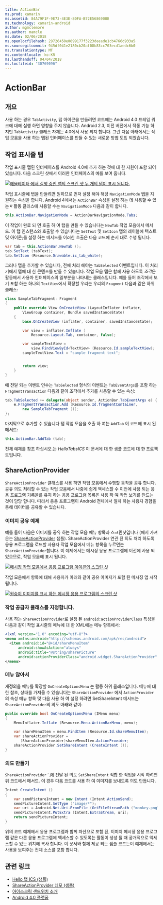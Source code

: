 ```yaml
---
title: ActionBar
ms.prod: xamarin
ms.assetid: 84A79F1F-9E73-4E3E-80FA-B72E5686900B
ms.technology: xamarin-android
author: mgmclemore
ms.author: mamcle
ms.date: 02/06/2018
ms.openlocfilehash: 29726450e0899177f3223deeade1cb4766d933a5
ms.sourcegitcommit: 945df041e2180cb20af08b83cc703ecd1aedc6b0
ms.translationtype: MT
ms.contentlocale: ko-KR
ms.lasthandoff: 04/04/2018
ms.locfileid: "30769096"
---
```

# <a name="actionbar"></a>ActionBar


## <a name="overview"></a>개요

사용 하는 경우 `TabActivity`, 탭 아이콘을 만들려면 코드에는 Android 4.0 프레임 워크에 대해 실행 하면 영향을 주지 않습니다. Android 2.3, 이전 버전에서 작동 기능 하지만 `TabActivity` 클래스 자체는 4.0에서 사용 되지 합니다. 그런 다음 아래에서는 작업 모음을 사용 하는 탭된 인터페이스를 만들 수 있는 새로운 방법 도입 되었습니다.


## <a name="action-bar-tabs"></a>작업 표시줄 탭

작업 표시줄 탭된 인터페이스를 Android 4.0에 추가 하는 것에 대 한 지원이 포함 되어 있습니다.
다음 스크린 샷에서 이러한 인터페이스의 예를 보여 줍니다.

[![에뮬레이터;에서 실행 중인 앱의 스크린 샷 두 개의 탭이 표시 됩니다.](action-bar-images/25-actionbartabs.png)](action-bar-images/25-actionbartabs.png#lightbox)

작업 표시줄에 탭을 만들려면 원하므로 먼저 설정 해야 해당 `NavigationMode` 탭을 지 원하는 속성을 합니다. Android 4에서는 `ActionBar` 속성을 설정 하는 데 사용할 수 있는 म 활동 클래스에 사용할 수는 `NavigationMode` 다음과 같이 합니다.

```csharp
this.ActionBar.NavigationMode = ActionBarNavigationMode.Tabs;
```

이 작업이 완료 되 면 호출 하 여 탭을 만들 수 있습니다는 `NewTab` 작업 모음에서 메서드. 이 탭 인스턴스와 호출할 수 있습니다는 `SetText` 및 `SetIcon` 탭의 레이블에 텍스트 및 아이콘;를 설정 하는 메서드를 이러한 호출은 다음 코드에 순서 대로 수행 됩니다.

```csharp
var tab = this.ActionBar.NewTab ();
tab.SetText (tabText);
tab.SetIcon (Resource.Drawable.ic_tab_white);
```

그러나 탭을 추가할 수 있습니다, 전에 처리 해야는 `TabSelected` 이벤트입니다. 이 처리기에서 탭에 대 한 콘텐츠를 만들 수 있습니다. 작업 모음 탭은 함께 사용 하도록 *조각*은 활동에서 사용자 인터페이스의 일부분을 나타내는 클래스입니다. 예를 들어 조각에서 보기 포함 하는 하나의 `TextView`에서 확장할 우리는 우리의 `Fragment` 다음과 같은 하위 클래스:

```csharp
class SampleTabFragment: Fragment
{           
    public override View OnCreateView (LayoutInflater inflater,
        ViewGroup container, Bundle savedInstanceState)
    {
        base.OnCreateView (inflater, container, savedInstanceState);
       
        var view = inflater.Inflate (
            Resource.Layout.Tab, container, false);

        var sampleTextView =
            view.FindViewById<TextView> (Resource.Id.sampleTextView);            
        sampleTextView.Text = "sample fragment text";


        return view;
    }
}
```

에 전달 되는 이벤트 인수는 `TabSelected` 형식의 이벤트는 `TabEventArgs`를 포함 하는 `FragmentTransaction` 다음과 같이 조각에서 추가를 사용할 수 있는 속성:

```csharp
tab.TabSelected += delegate(object sender, ActionBar.TabEventArgs e) {             
    e.FragmentTransaction.Add (Resource.Id.fragmentContainer,
        new SampleTabFragment ());
};
```

마지막으로 추가할 수 있습니다 탭 작업 모음을 호출 하 여는 `AddTab` 이 코드에 표시 된 메서드:

```csharp
this.ActionBar.AddTab (tab);
```

전체 예제를 참조 하십시오.는 *HelloTabsICS* 이 문서에 대 한 샘플 코드에 대 한 프로젝트입니다.


## <a name="shareactionprovider"></a>ShareActionProvider

`ShareActionProvider` 클래스를 사용 하면 작업 모음에서 수행할 동작을 공유 합니다. 공유 의도 처리할 수 있는 작업 모음에서 나중에 쉽게 액세스할 수 이전에 사용 되는 응용 프로그램 기록을를 유지 하는 응용 프로그램 목록은 사용 하 여 작업 보기를 만드는 것이 담당 합니다. 따라서 응용 프로그램이 Android 전체에서 일치 하는 사용자 경험을 통해 데이터를 공유할 수 있습니다.


### <a name="image-sharing-example"></a>이미지 공유 예제

예를 들어 다음은 이미지를 공유 하는 작업 모음 메뉴 항목과 스크린샷입니다 (에서 가져온는 [ShareActionProvider](https://developer.xamarin.com/samples/monodroid/ShareActionProviderDemo/) 샘플). ShareActionProvider 연관 된 의도 처리 하도록 응용 프로그램을 로드할 사용자 작업 모음에서 메뉴 항목을 누르면는 `ShareActionProvider`합니다. 이 예제에서는 메시징 응용 프로그램에 이전에 사용 되었으므로, 작업 모음에 표시 됩니다.

[![메시징 작업 모음에서 응용 프로그램 아이콘의 스크린 샷](action-bar-images/09-shareactionprovider.png)](action-bar-images/09-shareactionprovider.png#lightbox)


작업 모음에서 항목에 대해 사용자가 아래와 같이 공유 이미지가 포함 된 메시징 앱 시작 됩니다.

[![원숭이 이미지를 표시 하는 메시징 응용 프로그램의 스크린 샷](action-bar-images/10-messagewithimage.png)](action-bar-images/10-messagewithimage.png#lightbox)


### <a name="specifying-the-action-provider-class"></a>작업 공급자 클래스를 지정합니다.

사용 하는 `ShareActionProvider`로 설정 된 `android:actionProviderClass` 특성을 다음과 같이 작업 표시줄의 메뉴에 대 한 XML에는 메뉴 항목에서:

```xml
<?xml version="1.0" encoding="utf-8"?>
<menu xmlns:android="http://schemas.android.com/apk/res/android">
  <item android:id="@+id/shareMenuItem"
      android:showAsAction="always"
      android:title="@string/sharePicture"
      android:actionProviderClass="android.widget.ShareActionProvider" />
</menu>
```


### <a name="inflating-the-menu"></a>메뉴 않아서

재정의을 메뉴를 확장할 `OnCreateOptionsMenu` 는 활동 하위 클래스입니다. 메뉴에 대 한 참조, 상태를 가져올 수 있습니다는 `ShareActionProvider` 에서 `ActionProvider` 의 속성 메뉴 항목 및 다음 사용 하 여 설정 하려면 SetShareIntent 메서드는 `ShareActionProvider`의 의도 아래와 같이:

```csharp
public override bool OnCreateOptionsMenu (IMenu menu)
{
    MenuInflater.Inflate (Resource.Menu.ActionBarMenu, menu);       
           
    var shareMenuItem = menu.FindItem (Resource.Id.shareMenuItem);           
    var shareActionProvider =
       (ShareActionProvider)shareMenuItem.ActionProvider;
    shareActionProvider.SetShareIntent (CreateIntent ());
}
```


### <a name="creating-the-intent"></a>의도 만들기

`ShareActionProvider` ´ ֲ에 전달 된 의도 `SetShareIntent` 적합 한 작업을 시작 하려면 위 코드에서 메서드. 이 경우 다음 코드를 사용 하 여 이미지를 보내도록 의도 만듭니다.

```csharp
Intent CreateIntent ()
{  
    var sendPictureIntent = new Intent (Intent.ActionSend);
    sendPictureIntent.SetType ("image/*");
    var uri = Android.Net.Uri.FromFile (GetFileStreamPath ("monkey.png"));          
    sendPictureIntent.PutExtra (Intent.ExtraStream, uri);
    return sendPictureIntent;
}
```

위의 코드 예제에서 응용 프로그램과 함께 자산으로 포함 된, 이미지 메시징 응용 프로그램 같은 다른 응용 프로그램에 액세스할 수 있도록는 활동이 생성 될 때 공개적으로 액세스할 수 있는 위치에 복사 합니다. 이 문서와 함께 제공 되는 샘플 코드는이 예제에서는 사용을 보여주는 전체 소스를 포함 합니다.



## <a name="related-links"></a>관련 링크

- [Hello 탭 ICS (샘플)](https://developer.xamarin.com/samples/HelloTabsICS/)
- [ShareActionProvider 데모 (샘플)](https://developer.xamarin.com/samples/monodroid/ShareActionProviderDemo/)
- [아이스크림 샌드위치 소개](http://www.android.com/about/ice-cream-sandwich/)
- [Android 4.0 플랫폼](http://developer.android.com/sdk/android-4.0.html)
